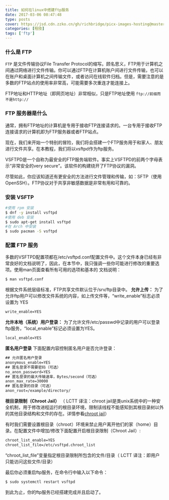 ```yaml
---
title: 如何在linux中搭建ftp服务
date: 2017-03-06 08:47:48
type: posts
cover: https://jsd.cdn.zzko.cn/gh/richbridge/picx-images-hosting@master/thumbnail/audit.jpg
categories: [程技]
tags: ['ftp']
---
```

### 什么是 FTP
`FTP` 是文件传输协议File Transfer Protocol的缩写。顾名思义，FTP用于计算机之间通过网络进行文件传输。你可以通过FTP在计算机账户间进行文件传输，也可以在账户和桌面计算机之间传输文件，或者访问在线软件归档。但是，需要注意的是多数的FTP站点的使用率非常高，可能需要多次重连才能连接上。

<!--more-->

FTP地址和HTTP地址（即网页地址）非常相似，只是FTP地址使用 `ftp://前缀而不是http://`

### FTP 服务器是什么
通常，拥有FTP地址的计算机是专用于接收FTP连接请求的。一台专用于接收FTP连接请求的计算机即为FTP服务器或者FTP站点。

现在，我们来开始一个特别的冒险，我们将会搭建一个FTP服务用于和家人、朋友进行文件共享。在本教程，我们将以vsftpd作为ftp服务。

VSFTPD是一个自称为最安全的FTP服务端软件。事实上VSFTPD的前两个字母表示“非常安全的very secure”。该软件的构建绕开了FTP协议的漏洞。

尽管如此，你应该知道还有更安全的方法进行文件管理和传输，如：SFTP（使用OpenSSH）。FTP协议对于共享非敏感数据是非常有用和可靠的。

### 安装 VSFTP
```bash
#使用 rpm 安装
$ dnf -y install vsftpd
#使用 deb 安装
$ sudo apt-get install vsftpd
#在 Arch 中安装
$ sudo pacman -S vsftpd
```

### 配置 FTP 服务
多数的VSFTPD配置项都在/etc/vsftpd.conf配置文件中。这个文件本身已经有非常良好的文档说明了，因此，在本节中，我只强调一些你可能进行修改的重要选项。使用man页面查看所有可用的选项和基本的 文档说明：
```bash
$ man vsftpd.conf
```
根据文件系统层级标准，FTP共享文件默认位于/srv/ftp目录中。
**允许上传：**
为了允许ftp用户可以修改文件系统的内容，如上传文件等，“write_enable”标志必须设置为 YES
```xml
write_enable=YES
```
**允许本地（系统）用户登录：**
为了允许文件/etc/passwd中记录的用户可以登录ftp服务，“local_enable”标记必须设置为YES。
```xml
local_enable=YES
```
**匿名用户登录**
下面配置内容控制匿名用户是否允许登录：
```xml
## 允许匿名用户登录
anonymous_enable=YES
## 匿名登录不需要密码（可选）
no_anon_password=YES
## 匿名登录的最大传输速率，Bytes/second（可选）
anon_max_rate=30000
## 匿名登录的目录（可选）
anon_root=/example/directory/
```
**根目录限制（Chroot Jail）**
（ LCTT 译注：chroot jail是类unix系统中的一种安全机制，用于修改进程运行的根目录环境，限制该线程不能感知到其根目录树以外的其他目录结构和文件的存在。详情参看[chroot jail](https://zh.wikipedia.org/wiki/Chroot)）

有时我们需要设置根目录（chroot）环境来禁止用户离开他们的家（home）目录。在配置文件中增加/修改下面配置开启根目录限制（Chroot Jail）:
```xml
chroot_list_enable=YES
chroot_list_file=/etc/vsftpd.chroot_list
```
“chroot_list_file”变量指定根目录限制所包含的文件/目录（ LCTT 译注：即用户只能访问这些文件/目录）

最后你必须重启ftp服务，在命令行中输入以下命令：
```bash
$ sudo systemctl restart vsftpd
```
到此为止，你的ftp服务已经搭建完成并且启动了。
